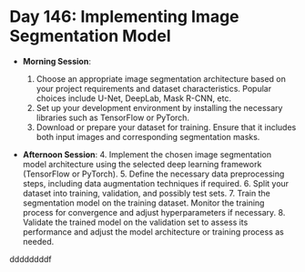 

# Day 146: Implementing Image Segmentation Model

- **Morning Session**:
  1. Choose an appropriate image segmentation architecture based on your project requirements and dataset characteristics. Popular choices include U-Net, DeepLab, Mask R-CNN, etc.
  2. Set up your development environment by installing the necessary libraries such as TensorFlow or PyTorch.
  3. Download or prepare your dataset for training. Ensure that it includes both input images and corresponding segmentation masks.

- **Afternoon Session**:
  4. Implement the chosen image segmentation model architecture using the selected deep learning framework (TensorFlow or PyTorch).
  5. Define the necessary data preprocessing steps, including data augmentation techniques if required.
  6. Split your dataset into training, validation, and possibly test sets.
  7. Train the segmentation model on the training dataset. Monitor the training process for convergence and adjust hyperparameters if necessary.
  8. Validate the trained model on the validation set to assess its performance and adjust the model architecture or training process as needed.

ddddddddf